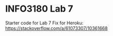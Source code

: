 # INFO3180 Lab 7
Starter code for Lab 7
Fix for Heroku:
https://stackoverflow.com/a/61073307/10361668